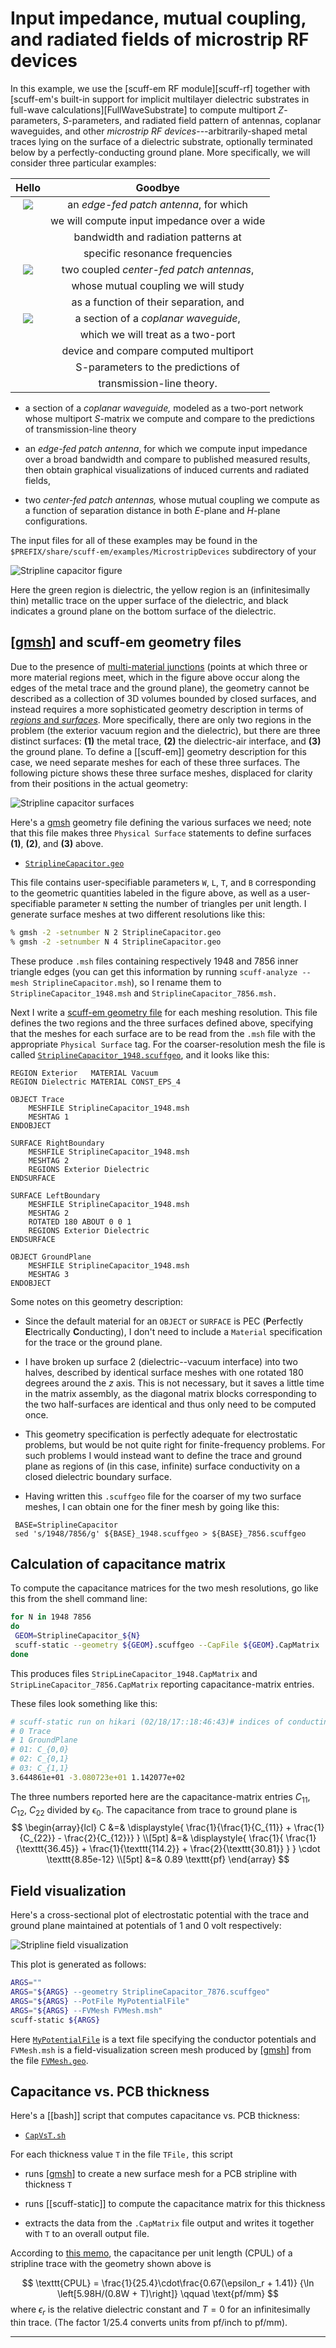 # Input impedance, mutual coupling, and radiated fields of microstrip RF devices

In this example, we use the
[<span class=SC>scuff-em</span> RF module][scuff-rf]
together with
[<span class=SC>scuff-em</span>'s built-in support for
implicit multilayer dielectric substrates in full-wave calculations][FullWaveSubstrate]
to compute multiport $Z$-parameters, $S$-parameters, and radiated
field pattern of antennas, coplanar waveguides, and other *microstrip RF
devices*---arbitrarily-shaped metal traces lying on the surface of a
dielectric substrate, optionally terminated below by a perfectly-conducting
ground plane. More specifically, we will consider three particular examples:


| Hello              |  Goodbye                       |
:-------------------------:|:-------------------------:
![](EFAntenna.png)         | an *edge-fed patch antenna*, for which
                           | we will compute input impedance over a wide
                           | bandwidth and radiation patterns at
                           | specific resonance frequencies
![](CoupledAntennas.png)   | two coupled *center-fed patch antennas*,
                           | whose mutual coupling we will study 
                           | as a function of their separation, and
![](CPW.png)               | a section of a *coplanar waveguide*,
                           | which we will treat as a two-port
                           | device and compare computed multiport
                           | S-parameters to the predictions of 
                           | transmission-line theory.


+ a section of a *coplanar waveguide,* modeled as a two-port network
  whose multiport $S$-matrix we compute and compare to the predictions
  of transmission-line theory

+ an *edge-fed patch antenna*, for which we compute input impedance
  over a broad bandwidth and compare to published measured results,
  then obtain graphical visualizations of induced currents and
  radiated fields,

+ two *center-fed patch antennas,* whose mutual coupling we compute
  as a function of separation distance in both $E$-plane and $H$-plane
  configurations.

The input files for all of these examples may be found in
the `$PREFIX/share/scuff-em/examples/MicrostripDevices`
subdirectory of your
  
![Stripline capacitor figure](StriplineCapacitorFigure.png)

Here the green region is dielectric, the yellow region
is an (infinitesimally thin) metallic trace on the upper surface
of the dielectric, and black indicates a ground plane
on the bottom surface of the dielectric.

## [[gmsh]] and <span class="SC">scuff-em</span> geometry files

Due to the presence of [multi-material junctions][MMJs]
(points at which three or more material regions meet, which in the 
figure above occur along the edges of the metal trace and the
ground plane), the geometry cannot be described as a collection
of 3D volumes bounded by closed surfaces, and instead requires
a more sophisticated geometry description in terms of
[*regions* and *surfaces*][MMJs]. More specifically, there
are only two regions in the problem (the exterior vacuum region
and the dielectric), but there are three distinct surfaces:
 **(1)** the metal trace, **(2)** the dielectric-air interface, 
and **(3)** the ground plane.
To define a [[scuff-em]] geometry description
for this case, we need separate meshes for each of these
three surfaces. The following picture shows these three surface
meshes, displaced for clarity from their positions in the actual
geometry:

![Stripline capacitor surfaces](StriplineCapacitorSurfaces.png)

Here's a [<span class="SC">gmsh</span>][GMSH] geometry file
defining the various surfaces we need; note that this file makes
three `Physical Surface` statements to define surfaces **(1)**, **(2)**, 
and **(3)** above. 

 + [`StriplineCapacitor.geo`](StriplineCapacitor.geo)

This file contains user-specifiable parameters
`W`, `L`, `T`, and `B` corresponding to the geometric quantities 
labeled in the figure above, as well as a user-specifiable parameter `N`
setting the number of triangles per unit length. I generate surface
meshes at two different resolutions like this:

```bash
% gmsh -2 -setnumber N 2 StriplineCapacitor.geo
% gmsh -2 -setnumber N 4 StriplineCapacitor.geo
```

These produce `.msh` files containing respectively 1948 and 7856
inner triangle edges (you can get this information by running
`scuff-analyze --mesh StriplineCapacitor.msh`), so I rename them
to `StriplineCapacitor_1948.msh` and 
`StriplineCapacitor_7856.msh.`

Next I write a [<span class="SC">scuff-em</span> geometry file][scuffGeometries]
for each meshing resolution. This file defines the two regions and
the three surfaces defined above, specifying that the meshes for
each surface
are to be read from the `.msh` file with the appropriate `Physical Surface`
tag.
For the coarser-resolution mesh the file is called
 [`StriplineCapacitor_1948.scuffgeo`](StriplineCapacitor_1948.scuffgeo),
and it looks like this:

```
REGION Exterior   MATERIAL Vacuum
REGION Dielectric MATERIAL CONST_EPS_4

OBJECT Trace
    MESHFILE StriplineCapacitor_1948.msh
    MESHTAG 1
ENDOBJECT

SURFACE RightBoundary
    MESHFILE StriplineCapacitor_1948.msh
    MESHTAG 2
    REGIONS Exterior Dielectric
ENDSURFACE

SURFACE LeftBoundary
    MESHFILE StriplineCapacitor_1948.msh
    MESHTAG 2
    ROTATED 180 ABOUT 0 0 1
    REGIONS Exterior Dielectric
ENDSURFACE

OBJECT GroundPlane
    MESHFILE StriplineCapacitor_1948.msh
    MESHTAG 3
ENDOBJECT
```

Some notes on this geometry description:

 + Since the default material for an `OBJECT` or `SURFACE`
is PEC (**P**erfectly **E**lectrically **C**onducting), I
don't need to include a `Material` specification for the
trace or the ground plane.

 + I have broken up surface 2 (dielectric--vacuum interface)
 into two halves, described by identical surface meshes 
 with one rotated 180 degrees around the *z* axis. This is 
not necessary, but it saves a little time in the matrix 
assembly, as the diagonal matrix blocks corresponding to the
two half-surfaces are identical and thus only need to be 
computed once.

 + This geometry specification is perfectly adequate for
electrostatic problems, but would be not quite right for
finite-frequency problems. For such problems I would 
instead want to define the trace and ground plane 
as regions of (in this case, infinite) surface conductivity
on a closed dielectric boundary surface.

 + Having written this `.scuffgeo` file for the coarser of my two
surface meshes, I can obtain one for the finer mesh by going like
this:

```
 BASE=StriplineCapacitor
 sed 's/1948/7856/g' ${BASE}_1948.scuffgeo > ${BASE}_7856.scuffgeo
```

## Calculation of capacitance matrix

To compute the capacitance matrices for the two mesh resolutions,
go like this from the shell command line:

````bash
for N in 1948 7856 
do
 GEOM=StriplineCapacitor_${N}
 scuff-static --geometry ${GEOM}.scuffgeo --CapFile ${GEOM}.CapMatrix
done
````

This produces files
`StripLineCapacitor_1948.CapMatrix`
and 
`StripLineCapacitor_7856.CapMatrix`
reporting capacitance-matrix entries.

These files look something like this:

````bash
# scuff-static run on hikari (02/18/17::18:46:43)# indices of conducting surfaces: # data file columns: 
# 0 Trace
# 1 GroundPlane
# 01: C_{0,0} 
# 02: C_{0,1} 
# 03: C_{1,1} 
3.644861e+01 -3.080723e+01 1.142077e+02 
````

The three numbers reported here are the capacitance-matrix
entries $C_{11}$, $C_{12}$, $C_{22}$ divided by $\epsilon_0.$
The capacitance from trace to ground plane is
$$
 \begin{array}{lcl} 
 C &=& \displaystyle{
        \frac{1}{\frac{1}{C_{11}} + \frac{1}{C_{22}} - \frac{2}{C_{12}}}
                    }
\\[5pt]
   &=& \displaystyle{
         \frac{1}{   \frac{1}{\texttt{36.45}}
                   + \frac{1}{\texttt{114.2}}
                   + \frac{2}{\texttt{30.81}}
                 }  }
       \cdot \texttt{8.85e-12}
\\[5pt]
   &=& 0.89 \texttt{pf}
 \end{array}
$$

## Field visualization

Here's a cross-sectional plot of electrostatic potential
with the trace and ground plane maintained at potentials
of 1 and 0 volt respectively:

![Stripline field visualization](StriplineFields.png)

This plot is generated as follows:

````bash
ARGS=""
ARGS="${ARGS} --geometry StriplineCapacitor_7876.scuffgeo"
ARGS="${ARGS} --PotFile MyPotentialFile"
ARGS="${ARGS} --FVMesh FVMesh.msh"
scuff-static ${ARGS}
````

Here [`MyPotentialFile`](MyPotentialFile) is a text file 
specifying the conductor potentials and `FVMesh.msh` is a 
field-visualization screen mesh produced by [[gmsh]] from 
the file [`FVMesh.geo`](FVMesh.geo).

## Capacitance vs. PCB thickness

Here's a [[bash]] script that computes capacitance vs. PCB
thickness:

 + [`CapVsT.sh`](CapVsT.sh)

 For each thickness value `T` in the file `TFile,`
this script

 + runs [[gmsh]] to create a new surface mesh for a PCB stripline
   with thickness `T`

 + runs [[scuff-static]] to compute the capacitance matrix for this thickness

 + extracts the data from the `.CapMatrix` file output and writes 
   it together with `T` to an overall output file.

According to [this memo][PCBTraceMemo], the 
capacitance per unit length (CPUL)
of a stripline trace with the geometry shown above is

$$ \texttt{CPUL} = 
   \frac{1}{25.4}\cdot\frac{0.67(\epsilon_r + 1.41)}
                           {\ln \left[5.98H/(0.8W + T)\right]}
   \qquad \text{pf/mm}
$$
where $\epsilon_r$ is the relative dielectric constant
and $T=0$ for an infinitesimally thin trace.
(The factor 1/25.4 converts units from pf/inch to pf/mm).

--------------------------------------------------

[MMJs]:        		../../reference/Geometries#Complex
[GMSH]:                 http://www.geuz.org/gmsh
[scuffGeometries]:      ../../reference/Geometries
[PCBTraceMemo]:		http://www.analog.com/media/en/training-seminars/tutorials/MT-094.pdf
